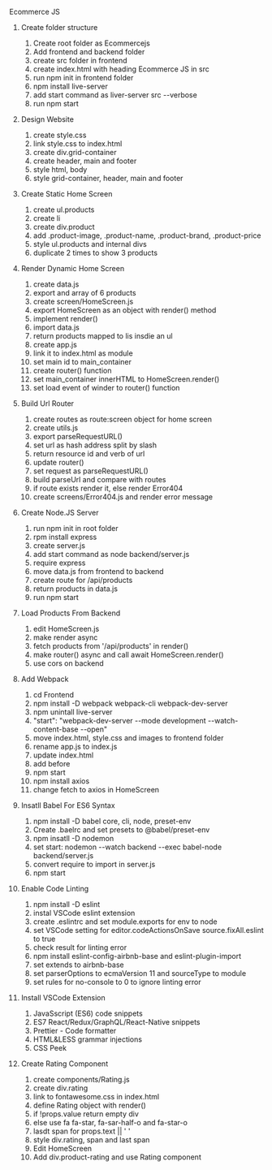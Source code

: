 Ecommerce JS
1. Create folder structure
    1. Create root folder as Ecommercejs
    2. Add frontend and backend folder
    3. create src folder in frontend
    4. create index.html with heading Ecommerce JS in src
    5. run npm init in frontend folder
    6. npm install live-server
    7. add start command as liver-server src --verbose
    8. run npm start

2. Design Website
    1. create style.css
    2. link style.css to index.html
    3. create div.grid-container
    4. create header, main and footer
    5. style html, body
    6. style grid-container, header, main and footer

3. Create Static Home Screen
    1. create ul.products
    2. create li
    3. create div.product
    4. add .product-image, .product-name, .product-brand, .product-price
    5. style ul.products and internal divs
    6. duplicate 2 times to show 3 products

4. Render Dynamic Home Screen
    1. create data.js
    2. export and array of 6 products
    3. create screen/HomeScreen.js
    4. export HomeScreen as an object with render() method
    5. implement render()
    6. import data.js
    7. return products mapped to lis insdie an ul
    8. create app.js
    9. link it to index.html as module
    10. set main id to main_container
    11. create router() function
    12. set main_container innerHTML to HomeScreen.render()
    13. set load event of winder to router() function

5. Build Url Router
    1. create routes as route:screen object for home screen
    2. create utils.js
    3. export parseRequestURL()
    4. set url as hash address split by slash
    5. return resource  id and verb of url
    6. update router()
    7. set request as parseRequestURL()
    8. build parseUrl and compare with routes
    9. if route exists render it, else render Error404
    10. create screens/Error404.js and render error message

6. Create Node.JS Server
    1. run npm init in root folder
    2. rpm install express
    3. create server.js
    4. add start command as node backend/server.js
    5. require express
    6. move data.js from frontend to backend
    7. create route for /api/products
    8. return products in data.js
    9. run npm start

7. Load Products From Backend
    1. edit HomeScreen.js
    2. make render async 
    3. fetch products from '/api/products' in render()
    4. make router() async and call await HomeScreen.render()
    5. use cors on backend

8. Add Webpack
    1. cd Frontend
    2. npm install -D webpack webpack-cli webpack-dev-server
    3. npm unintall live-server
    4. "start": "webpack-dev-server --mode development --watch-content-base --open"
    5. move index.html, style.css and images to frontend folder
    6. rename app.js to index.js
    7. update index.html
    8. add <script src="main.js"></script>before </body>
    9. npm start
    10. npm install axios
    11. change fetch to axios in HomeScreen

9. Insatll Babel For ES6 Syntax
    1. npm install -D babel core, cli, node, preset-env
    2. Create .baelrc and set presets to @babel/preset-env
    3. npm insatll -D nodemon
    4. set start: nodemon --watch backend --exec babel-node backend/server.js
    5. convert require to import in server.js
    6. npm start

10. Enable Code Linting
    1. npm install -D eslint 
    2. instal VSCode eslint extension
    3. create .eslintrc and set module.exports for env to node
    4. set VSCode setting for editor.codeActionsOnSave source.fixAll.eslint to true
    5. check result for linting error
    6. npm install eslint-config-airbnb-base and eslint-plugin-import
    7. set extends to airbnb-base
    8. set parserOptions to ecmaVersion 11 and sourceType to module
    9. set rules for no-console to 0 to ignore linting error

11. Install VSCode Extension
    1. JavaSscript (ES6) code snippets
    2. ES7 React/Redux/GraphQL/React-Native snippets
    3. Prettier - Code formatter
    4. HTML&LESS grammar injections
    5. CSS Peek

12. Create Rating Component
    1. create components/Rating.js
    2. create div.rating
    3. link to fontawesome.css in index.html
    4. define Rating object with render()
    5. if !props.value return empty div
    6. else use fa fa-star, fa-sar-half-o and fa-star-o
    7. lasdt span for props.text || ' '
    8. style div.rating, span and last span
    9. Edit HomeScreen
    10. Add div.product-rating and use Rating component